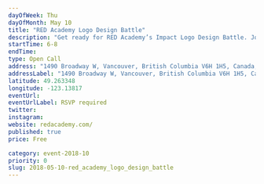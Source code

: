 ```yaml
---
dayOfWeek: Thu
dayOfMonth: May 10
title: "RED Academy Logo Design Battle"
description: "Get ready for RED Academy’s Impact Logo Design Battle. Join to watch or participate along with our students and staff. There will be a face off against each other in an attempt to create the best logo for one of our community partners. Armed with markers and our whiteboards, teams will have one hour to conceptualize and execute a logo. Join us for a beer and cheer them on or get in on the action!<br> <br> In our programs, students work with Community Partners as their clients."
startTime: 6-8
endTime: 
type: Open Call
address: "1490 Broadway W, Vancouver, British Columbia V6H 1H5, Canada, Vancouver, BC, Canada"
addressLabel: "1490 Broadway W, Vancouver, British Columbia V6H 1H5, Canada"
latitude: 49.263348
longitude: -123.13817
eventUrl: 
eventUrlLabel: RSVP required
twitter: 
instagram: 
website: redacademy.com/
published: true
price: Free

category: event-2018-10
priority: 0
slug: 2018-05-10-red_academy_logo_design_battle
---
```

